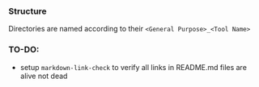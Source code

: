 ### Structure

Directories are named according to their `<General Purpose>_<Tool Name>`

### TO-DO:

- setup `markdown-link-check` to verify all links in README.md files are alive not dead

>
